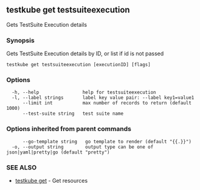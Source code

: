 ## testkube get testsuiteexecution

Gets TestSuite Execution details

### Synopsis

Gets TestSuite Execution details by ID, or list if id is not passed

```
testkube get testsuiteexecution [executionID] [flags]
```

### Options

```
  -h, --help                help for testsuiteexecution
  -l, --label strings       label key value pair: --label key1=value1
      --limit int           max number of records to return (default 1000)
      --test-suite string   test suite name
```

### Options inherited from parent commands

```
      --go-template string   go template to render (default "{{.}}")
  -o, --output string        output type can be one of json|yaml|pretty|go (default "pretty")
```

### SEE ALSO

* [testkube get](testkube_get.md)	 - Get resources

